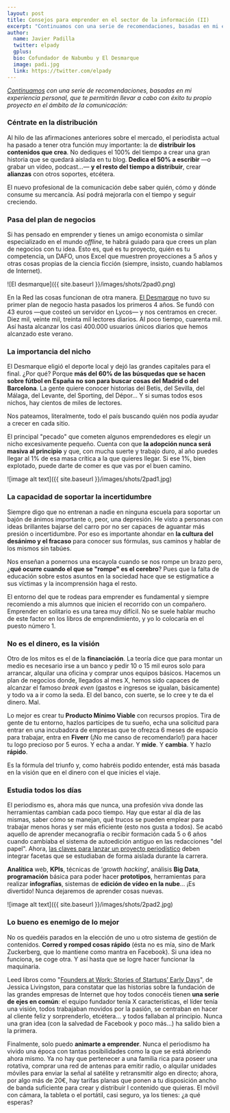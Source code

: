```yaml
---
layout: post
title: Consejos para emprender en el sector de la información (II)
excerpt: "Continuamos con una serie de recomendaciones, basadas en mi experiencia personal, que te permitirán llevar a cabo con éxito tu propio proyecto en el ámbito de la comunicación."
author:
  name: Javier Padilla
  twitter: elpady
  gplus:  
  bio: Cofundador de Nabumbu y El Desmarque
  image: padi.jpg
  link: https://twitter.com/elpady
---
```

_[Continuamos](http://mip.umh.es/blog/2016/10/15/claves-emprender-javier-padilla/) con una serie de recomendaciones, basadas en mi experiencia personal, que te permitirán llevar a cabo con éxito tu propio proyecto en el ámbito de la comunicación:_

### Céntrate en la distribución

Al hilo de las afirmaciones anteriores sobre el mercado, el periodista actual ha pasado a tener otra función muy importante: la de **distribuir los contenidos que crea**. No dediques el 100% del tiempo a crear una gran historia que se quedará aislada en tu blog. **Dedica el 50% a escribir** —o grabar un vídeo, podcast…— **y el resto del tiempo a distribuir**, crear **alianzas** con otros soportes, etcétera.

El nuevo profesional de la comunicación debe saber quién, cómo y dónde consume su mercancía. Así podrá mejorarla con el tiempo y seguir creciendo.

### Pasa del plan de negocios

Si has pensado en emprender y tienes un amigo economista o similar especializado en el mundo *offline*, te habrá guiado para que crees un plan de negocios con tu idea. Esto es, qué es tu proyecto, quién es tu competencia, un DAFO, unos Excel que muestren proyecciones a 5 años y otras cosas propias de la ciencia ficción (siempre, insisto, cuando hablamos de Internet).

![El desmarque]({{ site.baseurl }}/images/shots/2pad0.png)

En la Red las cosas funcionan de otra manera. [El Desmarque](http://www.eldesmarque.com/) no tuvo su primer plan de negocio hasta pasados los primeros 4 años. Se fundó con 43 euros —que costeó un servidor en Lycos— y nos centramos en crecer. Diez mil, veinte mil, treinta mil lectores diarios. Al poco tiempo, cuarenta mil. Así hasta alcanzar los casi 400.000 usuarios únicos diarios que hemos alcanzado este verano.

### La importancia del nicho

El Desmarque eligió el deporte local y dejó las grandes capitales para el final. ¿Por qué? Porque **más del 60% de las búsquedas que se hacen sobre fútbol en España no son para buscar cosas del Madrid o del Barcelona**. La gente quiere conocer historias del Betis, del Sevilla, del Málaga, del Levante, del Sporting, del Dépor… Y si sumas todos esos nichos, hay cientos de miles de lectores.

Nos pateamos, literalmente, todo el país buscando quién nos podía ayudar a crecer en cada sitio. 

El principal "pecado" que cometen algunos emprendedores es elegir un nicho excesivamente pequeño. Cuenta con que **la adopción nunca será masiva al principio** y que, con mucha suerte y trabajo duro, al año puedes llegar al 1% de esa masa crítica a la que quieres llegar. Si ese 1%, bien explotado, puede darte de comer es que vas por el buen camino.

![image alt text]({{ site.baseurl }}/images/shots/2pad1.jpg)

### La capacidad de soportar la incertidumbre

Siempre digo que no entrenan a nadie en ninguna escuela para soportar un bajón de ánimos importante o, peor, una depresión. He visto a personas con ideas brillantes bajarse del carro por no ser capaces de aguantar más presión o incertidumbre. Por eso es importante ahondar en **la cultura del desánimo y el fracaso** para conocer sus fórmulas, sus caminos y hablar de los mismos sin tabúes. 

Nos enseñan a ponernos una escayola cuando se nos rompe un brazo pero, ¿**qué ocurre cuando el que se "rompe" es el cerebro**? Pues que la falta de educación sobre estos asuntos en la sociedad hace que se estigmatice a sus víctimas y la incomprensión haga el resto. 

El entorno del que te rodeas para emprender es fundamental y siempre recomiendo a mis alumnos que inicien el recorrido con un compañero. Emprender en solitario es una tarea muy difícil. No se suele hablar mucho de este factor en los libros de emprendimiento, y yo lo colocaría en el puesto número 1.

### No es el dinero, es la visión

Otro de los mitos es el de la **financiación**. La teoría dice que para montar un medio es necesario irse a un banco y pedir 10 o 15 mil euros solo para arrancar, alquilar una oficina y comprar unos equipos básicos. Hacemos un plan de negocios donde, llegados al mes X, hemos sido capaces de alcanzar el famoso *break even* (gastos e ingresos se igualan, básicamente) y todo va a ir como la seda. El del banco, con suerte, se lo cree y te da el dinero. Mal.

Lo mejor es crear tu **Producto Mínimo Viable** con recursos propios. Tira de gente de tu entorno, hazlos partícipes de tu sueño, echa una solicitud para entrar en una incubadora de empresas que te ofrezca 6 meses de espacio para trabajar, entra en **Fiverr** (¡No me canso de recomendarlo!) para hacer tu logo precioso por 5 euros. Y echa a andar. Y **mide**. Y **cambia**. Y hazlo **rápido**.

Es la fórmula del triunfo y, como habréis podido entender, está más basada en la visión que en el dinero con el que inicies el viaje.

### Estudia todos los días

El periodismo es, ahora más que nunca, una profesión viva donde las herramientas cambian cada poco tiempo. Hay que estar al día de las mismas, saber cómo se manejan, qué trucos se pueden emplear para trabajar menos horas y ser más eficiente (esto nos gusta a todos). Se acabó aquello de aprender mecanografía o recibir formación cada 5 o 6 años cuando cambiaba el sistema de autoedición antiguo en las redacciones "del papel". Ahora, [las claves para lanzar un proyecto periodístico](http://mip.umh.es/blog/2016/07/03/fases-desarrollo-proyectos-periodisticos/) deben integrar facetas que se estudiaban de forma aislada durante la carrera.

**Analítica** web, **KPIs**, técnicas de ‘*growth hacking*’, análisis **Big Data**, **programación** básica para poder hacer **prototipos**, herramientas para realizar **infografías**, sistemas de **edición de vídeo en la nube**… ¡Es divertido! Nunca dejaremos de aprender cosas nuevas.

![image alt text]({{ site.baseurl }}/images/shots/2pad2.jpg)

### Lo bueno es enemigo de lo mejor

No os quedéis parados en la elección de uno u otro sistema de gestión de contenidos. **Corred y romped cosas rápido** (ésta no es mía, sino de Mark Zuckerberg, que lo mantiene como mantra en Facebook). Si una idea no funciona, se coge otra. Y así hasta que se logre hacer funcionar la maquinaria. 

Leed libros como "[Founders at Work: Stories of Startups’ Early Days](http://www.foundersatwork.com/)", de Jessica Livingston, para constatar que las historias sobre la fundación de las grandes empresas de Internet que hoy todos conocéis tienen **una serie de ejes en común**: el equipo fundador tenía X características, el líder tenía una visión, todos trabajaban movidos por la pasión, se centraban en hacer al cliente feliz y sorprenderlo, etcétera… y todos fallaban al principio. Nunca una gran idea (con la salvedad de Facebook y poco más…) ha salido bien a la primera. 

Finalmente, solo puedo **animarte a emprender**. Nunca el periodismo ha vivido una época con tantas posibilidades como la que se está abriendo ahora mismo. Ya no hay que pertenecer a una familia rica para poseer una rotativa, comprar una red de antenas para emitir radio, o alquilar unidades móviles para enviar la señal al satélite y retransmitir algo en directo; ahora, por algo más de 20€, hay tarifas planas que ponen a tu disposición ancho de banda suficiente para crear y distribuir l contenido que quieras. El móvil con cámara, la tableta o el portátil, casi seguro, ya los tienes: ¿a qué esperas?

